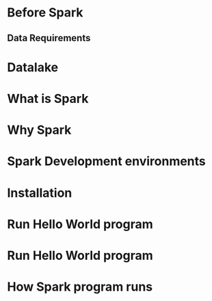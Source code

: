 
# Before Spark
## Data Requirements

# Datalake

# What is Spark

# Why Spark

# Spark Development environments

# Installation

# Run Hello World program

# Run Hello World program

# How Spark program runs

